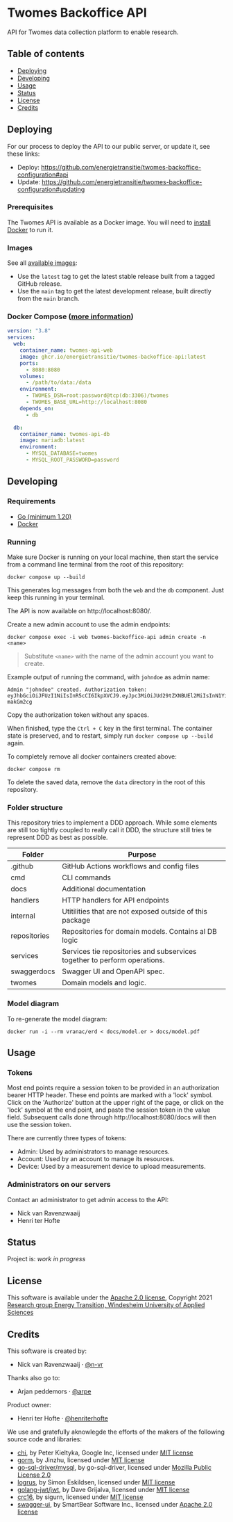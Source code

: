 # Twomes Backoffice API
API for Twomes data collection platform to enable research.

## Table of contents
- [Deploying](#deploying)
- [Developing](#developing)
- [Usage](#usage)
- [Status](#status)
- [License](#license)
- [Credits](#credits)

## Deploying
For our process to deploy the API to our public server, or update it, see these links:
- Deploy: https://github.com/energietransitie/twomes-backoffice-configuration#api
- Update: https://github.com/energietransitie/twomes-backoffice-configuration#updating

### Prerequisites
The Twomes API is available as a Docker image.
You will need to [install Docker](https://docs.docker.com/engine/install/) to run it.

### Images
See all [available images](https://github.com/energietransitie/twomes-backoffice-api/pkgs/container/twomes-backoffice-api):
- Use the `latest` tag to get the latest stable release built from a tagged GitHub release. 
- Use the `main` tag to get the latest development release, built directly from the `main` branch.

### Docker Compose ([more information](https://docs.docker.com/compose/features-uses/))
```yaml
version: "3.8"
services:
  web:
    container_name: twomes-api-web
    image: ghcr.io/energietransitie/twomes-backoffice-api:latest
    ports:
      - 8080:8080
    volumes:
      - /path/to/data:/data
    environment:
      - TWOMES_DSN=root:password@tcp(db:3306)/twomes
      - TWOMES_BASE_URL=http://localhost:8080
    depends_on:
      - db

  db:
    container_name: twomes-api-db
    image: mariadb:latest
    environment:
      - MYSQL_DATABASE=twomes
      - MYSQL_ROOT_PASSWORD=password
```

## Developing

### Requirements
- [Go (minimum 1.20)](https://go.dev/dl/)
- [Docker](https://www.docker.com/products/docker-desktop)

### Running
Make sure Docker is running on your local machine, then start the service from a command line terminal from the root of this repository:
```shell
docker compose up --build
```

This generates log messages from both the `web` and the `db` component.
Just keep this running in your terminal.

The API is now available on http://localhost:8080/.

Create a new admin account to use the admin endpoints:
```shell
docker compose exec -i web twomes-backoffice-api admin create -n <name>
```
> Substitute `<name>` with the name of the admin account you want to create.

Example output of running the command, with `johndoe` as admin name:
```text
Admin "johndoe" created. Authorization token: eyJhbGciOiJFUzI1NiIsInR5cCI6IkpXVCJ9.eyJpc3MiOiJUd29tZXNBUEl2MiIsInN1YiI6IjQiLCJleHAiOjE3MTU3MzEyMDAsIm5iZiI6MTY4NDE1MjA4OSwiaWF0IjoxNjg0MTUyMDg5LCJraW5kIjoiYWRtaW5Ub2tlbiJ9.N_uhPhLsaTq0DVGVPhdfU6Hd2VD0Zb8QxesTaWeILlNkkjQ9Vuxpwe0sfi3Vj0GJgyin2ZilPE6AS-makGm2cg
```

Copy the authorization token without any spaces.

When finished, type the `Ctrl + C` key in the first terminal. The container state is 
preserved, and to restart, simply run `docker compose up --build` again.

To completely remove all docker containers created above:
```shell
docker compose rm
```

To delete the saved data, remove the `data` directory in the root of this repository.

### Folder structure

This repository tries to implement a DDD approach. While some elements are still too tightly coupled to really call it DDD, the structure still tries te represent DDD as best as possible.

| Folder       | Purpose                                                                   |
| ------------ | ------------------------------------------------------------------------- |
| .github      | GitHub Actions workflows and config files                                 |
| cmd          | CLI commands                                                              |
| docs         | Additional documentation                                                  |
| handlers     | HTTP handlers for API endpoints                                           |
| internal     | Utitilities that are not exposed outside of this package                  |
| repositories | Repositories for domain models. Contains al DB logic                      |
| services     | Services tie repositories and subservices together to perform operations. |
| swaggerdocs  | Swagger UI and OpenAPI spec.                                              |
| twomes       | Domain models and logic.                                                  |

### Model diagram

To re-generate the model diagram:
```shell
docker run -i --rm vranac/erd < docs/model.er > docs/model.pdf
```

## Usage

### Tokens
Most end points require a session token to be provided in an authorization
bearer HTTP header. These end points are marked with a 'lock' symbol. Click
on the 'Authorize' button at the upper right of the page, or click on the 
'lock' symbol at the end point, and paste the session token in the value field.
Subsequent calls done through http://localhost:8080/docs will then use the
session token.

There are currently three types of tokens:
- Admin: Used by administrators to manage resources.
- Account: Used by an account to manage its resources.
- Device: Used by a measurement device to upload measurements.

### Administrators on our servers
Contact an administrator to get admin access to the API:
- Nick van Ravenzwaaij
- Henri ter Hofte

## Status
Project is: _work in progress_

## License
This software is available under the [Apache 2.0 license](./LICENSE), 
Copyright 2021 [Research group Energy Transition, Windesheim University of 
Applied Sciences](https://windesheim.nl/energietransitie) 

## Credits
This software is created by:
- Nick van Ravenzwaaij · [@n-vr](https://github.com/n-vr)

Thanks also go to:
- Arjan peddemors · [@arpe](https://github.com/arpe)

Product owner:
- Henri ter Hofte · [@henriterhofte](https://github.com/henriterhofte)

We use and gratefully aknowlegde the efforts of the makers of the following source code and libraries:

- [chi](https://github.com/go-chi/chi), by Peter Kieltyka, Google Inc, licensed under [MIT license](https://github.com/go-chi/chi/blob/master/LICENSE)
- [gorm](https://gorm.io), by Jinzhu, licensed under [MIT license](https://github.com/go-gorm/gorm/blob/master/License)
- [go-sql-driver/mysql](https://github.com/go-sql-driver/mysql), by go-sql-driver, licensed under [Mozilla Public License 2.0](https://github.com/go-sql-driver/mysql/blob/master/LICENSE)
- [logrus](https://github.com/sirupsen/logrus), by Simon Eskildsen, licensed under [MIT license](https://github.com/sirupsen/logrus/blob/master/LICENSE)
- [golang-jwt/jwt](https://github.com/golang-jwt/jwt), by Dave Grijalva, licensed under [MIT license](https://github.com/golang-jwt/jwt/blob/main/LICENSE)
- [crc16](https://github.com/sigurn/crc16), by sigurn, licensed under [MIT license](https://github.com/sigurn/crc16/blob/master/LICENSE)
- [swagger-ui](https://github.com/swagger-api/swagger-ui), by SmartBear Software Inc., licensed under [Apache 2.0 license](https://github.com/swagger-api/swagger-ui/blob/master/LICENSE)
